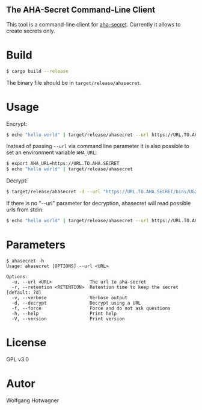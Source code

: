 The AHA-Secret Command-Line Client
----------------------------------

This tool is a command-line client for [aha-secret](https://github.com/aha-oida/aha-secret).
Currently it allows to create secrets only.

# Build

```bash
$ cargo build --release
```

The binary file should be in `target/release/ahasecret`.

# Usage

Encrypt:

```bash
$ echo "hello world" | target/release/ahasecret --url https://URL.TO.AHA.SECRET
```

Instead of passing `--url` via command line parameter it is also possible to set an environment variable `AHA_URL`:

```bash
$ export AHA_URL=https://URL.TO.AHA.SECRET
$ echo "hello world" | target/release/ahasecret
```

Decrypt:

```bash
$ target/release/ahasecret -d --url "https://URL.TO.AHA.SECRET/bins/UG2iBBJ9ZaL4rKUJ5U6JpUuJ#2D0isKulzThyZN2JvlDUd3Hmj6+j3uqdrfNRMF1uzmQ=&FX0Rb1580s7MNvMx"
```

If there is no "--url" parameter for decryption, ahasecret will read possible urls from stdin:

```bash
$ echo "hello world" | target/release/ahasecret --url https://URL.TO.AHA.SECRET | target/release/ahasecret -d -f
```

# Parameters

```
$ ahasecret -h 
Usage: ahasecret [OPTIONS] --url <URL>

Options:
  -u, --url <URL>              The url to aha-secret
  -r, --retention <RETENTION>  Retention time to keep the secret [default: 7d]
  -v, --verbose                Verbose output
  -d, --decrypt                Decrypt using a URL
  -f, --force                  Force and do not ask questions
  -h, --help                   Print help
  -V, --version                Print version 
```

# License

GPL v3.0

# Autor

Wolfgang Hotwagner

